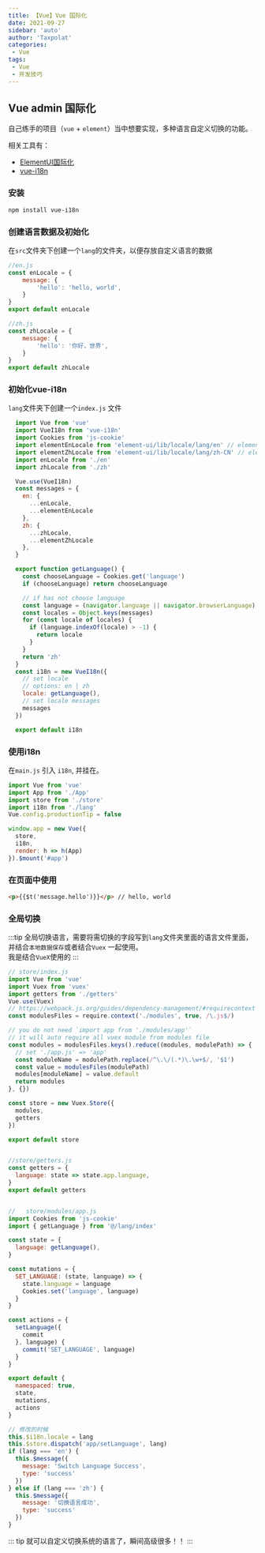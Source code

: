 ```yaml
---
title: 【Vue】Vue 国际化
date: 2021-09-27
sidebar: 'auto'
author: 'Taxpolat'
categories:
 - Vue
tags:
 - Vue
 - 开发技巧
---
```


## Vue admin 国际化
自己练手的项目（`vue` + `element`）当中想要实现，多种语言自定义切换的功能。   

相关工具有：
- [ElementUI国际化](https://element.eleme.cn/#/zh-CN/component/i18n)
- [vue-i18n](https://kazupon.github.io/vue-i18n/zh/introduction.html)
  
###  安装   
```bash
npm install vue-i18n
```
###  创建语言数据及初始化   

在`src`文件夹下创建一个`lang`的文件夹，以便存放自定义语言的数据
```js
//en.js
const enLocale = {
    message: {
        'hello': 'hello, world',
    }
}
export default enLocale
```
```js
//zh.js
const zhLocale = {
    message: {
        'hello': '你好，世界',
    }
}
export default zhLocale
```
###  初始化vue-i18n    
 `lang`文件夹下创建一个`index.js` 文件
```js
  import Vue from 'vue'
  import VueI18n from 'vue-i18n'
  import Cookies from 'js-cookie'
  import elementEnLocale from 'element-ui/lib/locale/lang/en' // element-ui lang
  import elementZhLocale from 'element-ui/lib/locale/lang/zh-CN' // element-ui lang
  import enLocale from './en'
  import zhLocale from './zh'

  Vue.use(VueI18n)
  const messages = {
    en: {
      ...enLocale,
      ...elementEnLocale
    },
    zh: {
      ...zhLocale,
      ...elementZhLocale
    },
  }

  export function getLanguage() {
    const chooseLanguage = Cookies.get('language')
    if (chooseLanguage) return chooseLanguage

    // if has not choose language
    const language = (navigator.language || navigator.browserLanguage).toLowerCase()
    const locales = Object.keys(messages)
    for (const locale of locales) {
      if (language.indexOf(locale) > -1) {
        return locale
      }
    }
    return 'zh'
  }
  const i18n = new VueI18n({
    // set locale
    // options: en | zh
    locale: getLanguage(),
    // set locale messages
    messages
  })

  export default i18n
```
### 使用i18n

在`main.js` 引入 `i18n`, 并挂在。
```js
import Vue from 'vue'
import App from './App'
import store from './store'
import i18n from './lang'
Vue.config.productionTip = false

window.app = new Vue({
  store,
  i18n,
  render: h => h(App)
}).$mount('#app')
```
###  在页面中使用
```html
<p>{{$t('message.hello')}}</p> // hello, world
```
###  全局切换
:::tip
全局切换语言，需要将需切换的字段写到`lang`文件夹里面的语言文件里面，并结合`本地数据保存`或者结合`Vuex` 一起使用。   
我是结合`VueX`使用的
:::
```js
// store/index.js
import Vue from 'vue'
import Vuex from 'vuex'
import getters from './getters'
Vue.use(Vuex)
// https://webpack.js.org/guides/dependency-management/#requirecontext
const modulesFiles = require.context('./modules', true, /\.js$/)

// you do not need `import app from './modules/app'`
// it will auto require all vuex module from modules file
const modules = modulesFiles.keys().reduce((modules, modulePath) => {
  // set './app.js' => 'app'
  const moduleName = modulePath.replace(/^\.\/(.*)\.\w+$/, '$1')
  const value = modulesFiles(modulePath)
  modules[moduleName] = value.default
  return modules
}, {})

const store = new Vuex.Store({
  modules,
  getters
})

export default store


//store/getters.js
const getters = {
  language: state => state.app.language,
}
export default getters 


//   store/modules/app.js
import Cookies from 'js-cookie'
import { getLanguage } from '@/lang/index'

const state = {
  language: getLanguage(),
}

const mutations = {
  SET_LANGUAGE: (state, language) => {
    state.language = language
    Cookies.set('language', language)
  }
}

const actions = {
  setLanguage({
    commit
  }, language) {
    commit('SET_LANGUAGE', language)
  }
}

export default {
  namespaced: true,
  state,
  mutations,
  actions
}

// 修改的时候
this.$i18n.locale = lang
this.$store.dispatch('app/setLanguage', lang)
if (lang === 'en') {
  this.$message({
    message: 'Switch Language Success',
    type: 'success'
  })
} else if (lang === 'zh') {
  this.$message({
    message: '切换语言成功',
    type: 'success'
  })
}
```
::: tip
就可以自定义切换系统的语言了，瞬间高级很多！！
:::